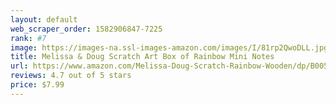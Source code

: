 ```yaml
---
layout: default 
﻿web_scraper_order: 1582906847-7225
rank: #7
image: https://images-na.ssl-images-amazon.com/images/I/81rp2QwoDLL.jpg
title: Melissa & Doug Scratch Art Box of Rainbow Mini Notes
url: https://www.amazon.com/Melissa-Doug-Scratch-Rainbow-Wooden/dp/B005K0B8WO/ref=zg_mw_toys-and-games_7?_encoding=UTF8&psc=1&refRID=CQ1QRMJJW1ED0E69BGRT
reviews: 4.7 out of 5 stars
price: $7.99 
---
```

